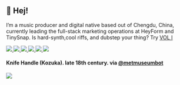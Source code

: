 <p>
  <h2>👋 Hej!</h2>
<p>I’m a music producer and digital native based out of Chengdu, China, currently leading the full-stack marketing operations at HeyForm and TinySnap. Is hard-synth,cool riffs, and dubstep your thing? Try <a href="https://signalsiren.bandcamp.com/album/vol-i">VOL I</a></p>
 
<p> 
  <a href="https://mp.mt/">
    <img src="https://img.shields.io/badge/whois-mp.mt-red" />
  </a>  
  <a href="https://verfasor.com/">
    <img src="https://img.shields.io/badge/blog-verfasor.com-blueviolet" />
  </a>        
  <a href="https://wr8.in/">
    <img src="https://img.shields.io/badge/start-wr8.in-green" />
  </a> 
  <a href="mailto:verfasor@deadauthor.org">
    <img src="https://img.shields.io/badge/contact-email-important" />
  </a>   
<a href="https://twitter.com/verfasor">
    <img src="https://img.shields.io/twitter/follow/verfasor?style=social" /> 
</a>
<a href="https://github.com/verfasor">
    <img src="https://img.shields.io/github/followers/verfasor?label=verfasor&logo=GitHub&style=social" />
</a>  
 
<h4>Knife Handle (Kozuka). late 18th century. via <a href="https://twitter.com/metmuseumbot">@metmuseumbot</a></h4><p> <img align="center" src='https://64.media.tumblr.com/25eb81105a7c3f4cff956c1bdbdadd41/f4676358bd98f4d2-fa/s1280x1920/13229548b8a45775270c27bec2d391c27c06e0f6.jpg'></p>